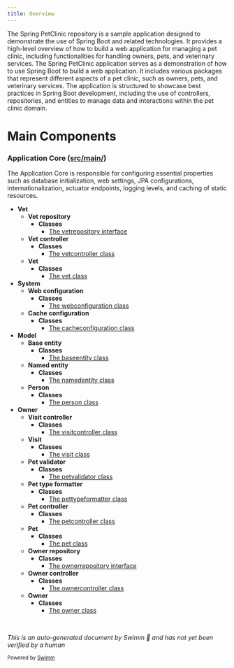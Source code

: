 ```yaml
---
title: Overview
---
```

The Spring PetClinic repository is a sample application designed to demonstrate the use of Spring Boot and related technologies. It provides a high-level overview of how to build a web application for managing a pet clinic, including functionalities for handling owners, pets, and veterinary services. The Spring PetClinic application serves as a demonstration of how to use Spring Boot to build a web application. It includes various packages that represent different aspects of a pet clinic, such as owners, pets, and veterinary services. The application is structured to showcase best practices in Spring Boot development, including the use of controllers, repositories, and entities to manage data and interactions within the pet clinic domain.

# Main Components

### Application Core (<SwmPath>[src/main/](src/main/)</SwmPath>)

The Application Core is responsible for configuring essential properties such as database initialization, web settings, JPA configurations, internationalization, actuator endpoints, logging levels, and caching of static resources.

- **Vet**
  - **Vet repository**
    - **Classes**
      - <SwmLink doc-title="The vetrepository interface">[The vetrepository interface](/.swm/the-vetrepository-interface.gcr4a.sw.md)</SwmLink>
  - **Vet controller**
    - **Classes**
      - <SwmLink doc-title="The vetcontroller class">[The vetcontroller class](/.swm/the-vetcontroller-class.tdxta.sw.md)</SwmLink>
  - **Vet**
    - **Classes**
      - <SwmLink doc-title="The vet class">[The vet class](/.swm/the-vet-class.7kafm.sw.md)</SwmLink>
- **System**
  - **Web configuration**
    - **Classes**
      - <SwmLink doc-title="The webconfiguration class">[The webconfiguration class](/.swm/the-webconfiguration-class.e2pln.sw.md)</SwmLink>
  - **Cache configuration**
    - **Classes**
      - <SwmLink doc-title="The cacheconfiguration class">[The cacheconfiguration class](/.swm/the-cacheconfiguration-class.ovpnm.sw.md)</SwmLink>
- **Model**
  - **Base entity**
    - **Classes**
      - <SwmLink doc-title="The baseentity class">[The baseentity class](/.swm/the-baseentity-class.d2iaw.sw.md)</SwmLink>
  - **Named entity**
    - **Classes**
      - <SwmLink doc-title="The namedentity class">[The namedentity class](/.swm/the-namedentity-class.sgttj.sw.md)</SwmLink>
  - **Person**
    - **Classes**
      - <SwmLink doc-title="The person class">[The person class](/.swm/the-person-class.ljlhh.sw.md)</SwmLink>
- **Owner**
  - **Visit controller**
    - **Classes**
      - <SwmLink doc-title="The visitcontroller class">[The visitcontroller class](/.swm/the-visitcontroller-class.9fdmc.sw.md)</SwmLink>
  - **Visit**
    - **Classes**
      - <SwmLink doc-title="The visit class">[The visit class](/.swm/the-visit-class.fhfw7.sw.md)</SwmLink>
  - **Pet validator**
    - **Classes**
      - <SwmLink doc-title="The petvalidator class">[The petvalidator class](/.swm/the-petvalidator-class.mterp.sw.md)</SwmLink>
  - **Pet type formatter**
    - **Classes**
      - <SwmLink doc-title="The pettypeformatter class">[The pettypeformatter class](/.swm/the-pettypeformatter-class.q6glk.sw.md)</SwmLink>
  - **Pet controller**
    - **Classes**
      - <SwmLink doc-title="The petcontroller class">[The petcontroller class](/.swm/the-petcontroller-class.gwo74.sw.md)</SwmLink>
  - **Pet**
    - **Classes**
      - <SwmLink doc-title="The pet class">[The pet class](/.swm/the-pet-class.0ul59.sw.md)</SwmLink>
  - **Owner repository**
    - **Classes**
      - <SwmLink doc-title="The ownerrepository interface">[The ownerrepository interface](/.swm/the-ownerrepository-interface.u3bv7.sw.md)</SwmLink>
  - **Owner controller**
    - **Classes**
      - <SwmLink doc-title="The ownercontroller class">[The ownercontroller class](/.swm/the-ownercontroller-class.tbhfh.sw.md)</SwmLink>
  - **Owner**
    - **Classes**
      - <SwmLink doc-title="The owner class">[The owner class](/.swm/the-owner-class.nfapc.sw.md)</SwmLink>

&nbsp;

*This is an auto-generated document by Swimm 🌊 and has not yet been verified by a human*

<SwmMeta version="3.0.0" repo-id="Z2l0aHViJTNBJTNBc3ByaW5nLXBldGNsaW5pYyUzQSUzQXVtYWxpbmdhc3dhbWk=" repo-name="spring-petclinic"><sup>Powered by [Swimm](/)</sup></SwmMeta>
